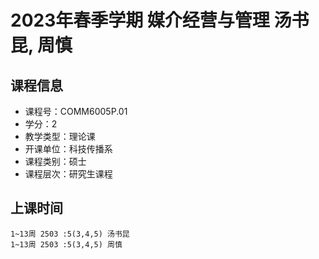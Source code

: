 # 2023年春季学期 媒介经营与管理 汤书昆, 周慎






## 课程信息

- 课程号：COMM6005P.01
- 学分：2
- 教学类型：理论课
- 开课单位：科技传播系
- 课程类别：硕士
- 课程层次：研究生课程

## 上课时间

```
1~13周 2503 :5(3,4,5) 汤书昆
1~13周 2503 :5(3,4,5) 周慎
```

